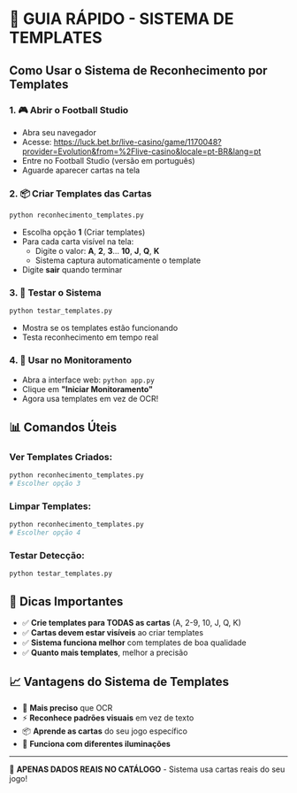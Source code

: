 🎯 GUIA RÁPIDO - SISTEMA DE TEMPLATES
=====================================

## Como Usar o Sistema de Reconhecimento por Templates

### 1. 🎮 Abrir o Football Studio
- Abra seu navegador
- Acesse: https://luck.bet.br/live-casino/game/1170048?provider=Evolution&from=%2Flive-casino&locale=pt-BR&lang=pt
- Entre no Football Studio (versão em português)
- Aguarde aparecer cartas na tela

### 2. 📦 Criar Templates das Cartas
```bash
python reconhecimento_templates.py
```
- Escolha opção **1** (Criar templates)
- Para cada carta visível na tela:
  - Digite o valor: **A**, **2**, **3**... **10**, **J**, **Q**, **K**
  - Sistema captura automaticamente o template
- Digite **sair** quando terminar

### 3. 🧪 Testar o Sistema
```bash
python testar_templates.py
```
- Mostra se os templates estão funcionando
- Testa reconhecimento em tempo real

### 4. 🚀 Usar no Monitoramento
- Abra a interface web: `python app.py`
- Clique em **"Iniciar Monitoramento"**
- Agora usa templates em vez de OCR!

## 📊 Comandos Úteis

### Ver Templates Criados:
```bash
python reconhecimento_templates.py
# Escolher opção 3
```

### Limpar Templates:
```bash
python reconhecimento_templates.py  
# Escolher opção 4
```

### Testar Detecção:
```bash
python testar_templates.py
```

## 🎯 Dicas Importantes

- ✅ **Crie templates para TODAS as cartas** (A, 2-9, 10, J, Q, K)
- ✅ **Cartas devem estar visíveis** ao criar templates
- ✅ **Sistema funciona melhor** com templates de boa qualidade
- ✅ **Quanto mais templates**, melhor a precisão

## 📈 Vantagens do Sistema de Templates

- 🎯 **Mais preciso** que OCR
- ⚡ **Reconhece padrões visuais** em vez de texto
- 📦 **Aprende as cartas** do seu jogo específico
- 🔄 **Funciona com diferentes iluminações**

---
🚀 **APENAS DADOS REAIS NO CATÁLOGO** - Sistema usa cartas reais do seu jogo!

